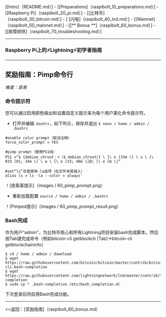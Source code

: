[[Intro]（README.md）]  -  [[Preparations]（raspibolt_10_preparations.md）]  -  [[Raspberry Pi]（raspibolt_20_pi.md）]  -  [[比特币]（raspibolt_30_bitcoin.md）]  -  [ [闪电]（raspibolt_40_lnd.md）]  -  [[Mainnet]（raspibolt_50_mainnet.md）]  -  [[** Bonus **]（raspibolt_60_bonus.md）]  -  [[故障排除]（raspibolt_70_troubleshooting.md）]

------

### Raspberry Pi上的️⚡Lightning️⚡初学者指南

------

## 奖励指南：Pimp命令行
*难度：容易*

### 命令提示符
您可以通过启用颜色输出和设置自定义提示来为每个用户美化命令提示符。

* 打开并编辑`.bashrc`，如下所示，保存并退出
  `$ nano / home / admin / .bashrc`

```庆典
#enable color prompt（取消注释）
force_color_prompt = YES

#pimp prompt（替换PS1线）
PS1 =“$ {debian_chroot：+（$ debian_chroot）} \ [\ e [33m \] \ u \ [\ 033 [01; 34m \] \ w \ [\ e [33; 40m \]₿\ [\ e [m \]“

#set“ls”总是使用-la选项（在文件末尾插入）
alias ls ='ls -la --color = always'
```

！[皮条客提示]（images / 60_pimp_prompt.png）

* 重新加载配置
  `source / home / admin / .bashrc`

！[Pimped提示]（images / 60_pimp_prompt_result.png）

### Bash完成
作为用户“admin”，为比特币核心和所有Lightning项目安装bash完成脚本。然后按Tab键完成命令（例如bitcoin-cli getblockch [Tab]→bitcoin-cli getblockchaininfo）

```
$ cd / home / admin / download
$ wget https://raw.githubusercontent.com/bitcoin/bitcoin/master/contrib/bitcoin-cli.bash-completion
$ wget https://raw.githubusercontent.com/lightningnetwork/lnd/master/contrib/lncli.bash-completion
$ sudo cp * .bash-completion /etc/bash_completion.d/
```

下次登录后将启用Bash完成功能。

------

<<返回：[奖励指南]（raspibolt_60_bonus.md）
